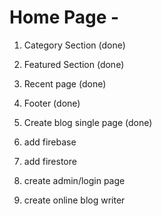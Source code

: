 # Home Page -

1. Category Section (done)
2. Featured Section (done)
3. Recent page (done)
4. Footer (done)

5. Create blog single page (done)
6. add firebase
7. add firestore
8. create admin/login page
9. create online blog writer
